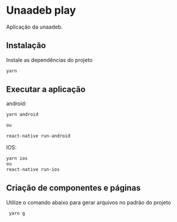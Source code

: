 # Unaadeb play

Aplicação da unaadeb.

## Instalação

Instale as dependências do projeto

```sh
yarn
```

## Executar a aplicação

android:

```sh
yarn android

ou

react-native run-android
```

IOS:

```sh
yarn ios
ou
react-native run-ios
```

## Criação de componentes e páginas

Utilize o comando abaixo para gerar arquivos no padrão do projeto

```sh
 yarn g
```
